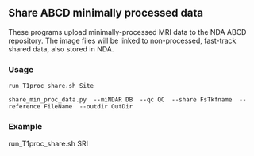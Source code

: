 ## Share ABCD minimally processed data

These programs upload minimally-processed MRI data to the NDA ABCD repository.
The image files will be linked to non-processed, fast-track shared data, also stored in NDA.


### Usage

```
run_T1proc_share.sh Site

share_min_proc_data.py  --miNDAR DB  --qc QC  --share FsTkfname  --reference FileName  --outdir OutDir

```


### Example

run_T1proc_share.sh SRI
